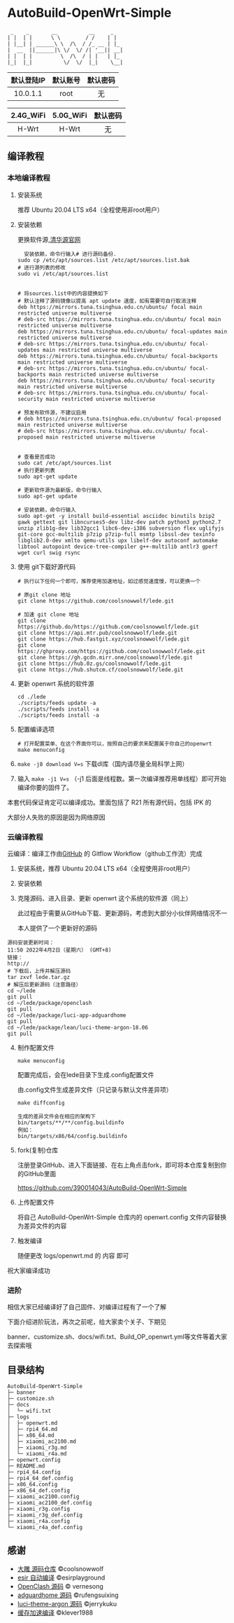 # AutoBuild-OpenWrt-Simple

```
 _    _       __          __     _
| |  | |      \ \        / /    | |  
| |__| | ______\ \  /\  / /_ __ | |_ 
|  __  ||______|\ \/  \/ /| '__|| __|
| |  | |         \  /\  / | |   | |_ 
|_|  |_|          \/  \/  |_|    \__|
```
| 默认登陆IP | 默认账号 | 默认密码 |
| :-------: | :-------: | :------: |
| 10.0.1.1   | root     | 无 |

| 2.4G_WiFi | 5.0G_WiFi | 默认密码 |
| :-------: | :-------: | :-------: |
|   H-Wrt   | H-Wrt     | 无       |

## 编译教程

### 本地编译教程

1. 安装系统

   推荐 Ubuntu 20.04 LTS x64（全程使用非root用户）

2. 安装依赖

   更换软件源,[清华源官网](https://mirror.tuna.tsinghua.edu.cn/help/ubuntu/)

   ```
     安装依赖，命令行输入# 进行源码备份.
   sudo cp /etc/apt/sources.list /etc/apt/sources.list.bak
   # 进行源列表的修改
   sudo vi /etc/apt/sources.list
   
   
   # 将sources.list中的内容提换如下
   # 默认注释了源码镜像以提高 apt update 速度，如有需要可自行取消注释
   deb https://mirrors.tuna.tsinghua.edu.cn/ubuntu/ focal main restricted universe multiverse
   # deb-src https://mirrors.tuna.tsinghua.edu.cn/ubuntu/ focal main restricted universe multiverse
   deb https://mirrors.tuna.tsinghua.edu.cn/ubuntu/ focal-updates main restricted universe multiverse
   # deb-src https://mirrors.tuna.tsinghua.edu.cn/ubuntu/ focal-updates main restricted universe multiverse
   deb https://mirrors.tuna.tsinghua.edu.cn/ubuntu/ focal-backports main restricted universe multiverse
   # deb-src https://mirrors.tuna.tsinghua.edu.cn/ubuntu/ focal-backports main restricted universe multiverse
   deb https://mirrors.tuna.tsinghua.edu.cn/ubuntu/ focal-security main restricted universe multiverse
   # deb-src https://mirrors.tuna.tsinghua.edu.cn/ubuntu/ focal-security main restricted universe multiverse
   
   # 预发布软件源，不建议启用
   # deb https://mirrors.tuna.tsinghua.edu.cn/ubuntu/ focal-proposed main restricted universe multiverse
   # deb-src https://mirrors.tuna.tsinghua.edu.cn/ubuntu/ focal-proposed main restricted universe multiverse
   
   
   # 查看是否成功
   sudo cat /etc/apt/sources.list
   # 执行更新列表
   sudo apt-get update 
   
   # 更新软件源为最新版，命令行输入
   sudo apt-get update
   
   # 安装依赖，命令行输入
   sudo apt-get -y install build-essential asciidoc binutils bzip2 gawk gettext git libncurses5-dev libz-dev patch python3 python2.7 unzip zlib1g-dev lib32gcc1 libc6-dev-i386 subversion flex uglifyjs git-core gcc-multilib p7zip p7zip-full msmtp libssl-dev texinfo libglib2.0-dev xmlto qemu-utils upx libelf-dev autoconf automake libtool autopoint device-tree-compiler g++-multilib antlr3 gperf wget curl swig rsync
   ```

3. 使用 git下载好源代码

   ```
   # 执行以下任何一个即可，推荐使用加速地址，如过感觉速度慢，可以更换一个
   
   # 原git clone 地址
   git clone https://github.com/coolsnowwolf/lede.git
   
   # 加速 git clone 地址
   git clone https://github.do/https://github.com/coolsnowwolf/lede.git
   git clone https://api.mtr.pub/coolsnowwolf/lede.git
   git clone https://hub.fastgit.xyz/coolsnowwolf/lede.git
   git clone https://ghproxy.com/https://github.com/coolsnowwolf/lede.git
   git clone https://gh.gcdn.mirr.one/coolsnowwolf/lede.git
   git clone https://hub.0z.gs/coolsnowwolf/lede.git
   git clone https://hub.shutcm.cf/coolsnowwolf/lede.git
   ```


4. 更新 openwrt 系统的软件源

   ```
   cd ./lede
   ./scripts/feeds update -a
   ./scripts/feeds install -a
   ./scripts/feeds install -a
   ```
   
5. 配置编译选项

   ```
   # 打开配置菜单、在这个界面你可以，按照自己的要求来配置属于你自己的openwrt
   make menuconfig
   ```

5. `make -j8 download V=s`  下载dl库（国内请尽量全局科学上网）

6. 输入 `make -j1 V=s` （-j1 后面是线程数。第一次编译推荐用单线程）即可开始编译你要的固件了。

本套代码保证肯定可以编译成功。里面包括了 R21 所有源代码，包括 IPK 的

大部分人失败的原因是因为网络原因

### 云编译教程

云编译：编译工作由[GitHub](https://github.com/) 的 Gitflow Workflow（github工作流）完成

1. 安装系统，推荐 Ubuntu 20.04 LTS x64（全程使用非root用户）

2. 安装依赖

3. 克隆源码、进入目录、更新 openwrt 这个系统的软件源（同上）

   此过程由于需要从GitHub下载、更新源码，考虑到大部分小伙伴网络情况不一

   本人提供了一个更新好的源码

  ```shell
源码安装更新时间：
11:50 2022年4月2日（星期六） (GMT+8)
链接：
http://
# 下载后，上传并解压源码
tar zxvf lede.tar.gz
# 解压后更新源码（注意路径）
cd ~/lede
git pull
cd ~/lede/package/openclash
git pull
cd ~/lede/package/luci-app-adguardhome
git pull
cd ~/lede/package/lean/luci-theme-argon-18.06
git pull
  ```

4. 制作配置文件

   `make menuconfig`

   配置完成后，会在lede目录下生成.config配置文件

   由.config文件生成差异文件（只记录与默认文件差异项）

   `make diffconfig`

   ```
   生成的差异文件会在相应的架构下
   bin/targets/**/**/config.buildinfo
   例如：
   bin/targets/x86/64/config.buildinfo
   ```

5. fork(复制)仓库

     注册登录GitHub、进入下面链接、在右上角点击fork，即可将本仓库复制到你的GitHub里面

     https://github.com/390014043/AutoBuild-OpenWrt-Simple

6. 上传配置文件

   将自己 AutoBuild-OpenWrt-Simple 仓库内的 openwrt.config 文件内容替换为差异文件的内容

7. 触发编译

   随便更改 logs/openwrt.md 的 内容 即可

祝大家编译成功

### 进阶

相信大家已经编译好了自己固件、对编译过程有了一个了解

下面介绍进阶玩法，再次之前呢，给大家卖个关子、下期见

banner、customize.sh、docs/wifi.txt、Build_OP_openwrt.yml等文件等着大家去探索哦

## 目录结构

```
AutoBuild-OpenWrt-Simple
├─ banner
├─ customize.sh
├─ docs
│  └─ wifi.txt
├─ logs
│  ├─ openwrt.md
│  ├─ rpi4_64.md
│  ├─ x86_64.md
│  ├─ xiaomi_ac2100.md
│  ├─ xiaomi_r3g.md
│  └─ xiaomi_r4a.md
├─ openwrt.config
├─ README.md
├─ rpi4_64.config
├─ rpi4_64_def.config
├─ x86_64.config
├─ x86_64_def.config
├─ xiaomi_ac2100.config
├─ xiaomi_ac2100_def.config
├─ xiaomi_r3g.config
├─ xiaomi_r3g_def.config
├─ xiaomi_r4a.config
└─ xiaomi_r4a_def.config

```

## 感谢

- [大雕 源码仓库](https://github.com/coolsnowwolf/lede.git) ©coolsnowwolf
- [esir 自动编译](https://github.com/esirplayground/AutoBuild-OpenWrt.git) ©esirplayground
- [OpenClash 源码](https://github.com/vernesong/OpenClash.git)  © vernesong
- [adguardhome 源码](https://github.com/rufengsuixing/luci-app-adguardhome.git) ©rufengsuixing
- [luci-theme-argon 源码](https://github.com/jerrykuku/luci-theme-argon.git) ©jerrykuku
- [缓存加速编译](https://github.com/klever1988/cachewrtbuild) ©klever1988

